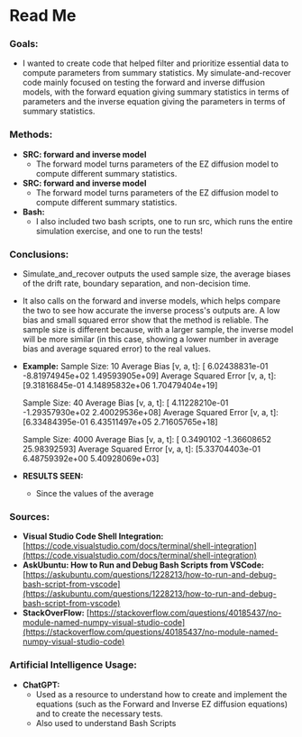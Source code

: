 # Read Me

### Goals:
- I wanted to create code that helped filter and prioritize essential data to compute parameters from summary statistics. My simulate-and-recover code mainly focused on testing the forward and inverse diffusion models, with the forward equation giving summary statistics in terms of parameters and the inverse equation giving the parameters in terms of summary statistics.

### Methods:
- **SRC: forward and inverse model**
  - The forward model turns parameters of the EZ diffusion model to compute different summary statistics.
- **SRC: forward and inverse model**
  - The forward model turns parameters of the EZ diffusion model to compute different summary statistics.
- **Bash:**
  - I also included two bash scripts, one to run src, which runs the entire simulation exercise, and one to run the tests!
  
### Conclusions:
- Simulate_and_recover outputs the used sample size, the average biases of the drift rate, boundary separation, and non-decision time.
- It also calls on the forward and inverse models, which helps compare the two to see how accurate the inverse process's outputs are. A low bias and small squared error show that the method is reliable. The sample size is different because, with a larger sample, the inverse model will be more similar (in this case, showing a lower number in average bias and average squared error) to the real values.
- **Example:** 
  Sample Size: 10
  Average Bias [v, a, t]: [ 6.02438831e-01 -8.81974945e+02  1.49593905e+09]
  Average Squared Error [v, a, t]: [9.31816845e-01 4.14895832e+06 1.70479404e+19]

  Sample Size: 40
  Average Bias [v, a, t]: [ 4.11228210e-01 -1.29357930e+02  2.40029536e+08]
  Average Squared Error [v, a, t]: [6.33484395e-01 6.43511497e+05 2.71605765e+18]

  Sample Size: 4000
  Average Bias [v, a, t]: [ 0.3490102  -1.36608652 25.98392593]
  Average Squared Error [v, a, t]: [5.33704403e-01 6.48759392e+00 5.40928069e+03]
- **RESULTS SEEN:**
  - Since the values of the average
 
### Sources:
- **Visual Studio Code Shell Integration:**  
  [https://code.visualstudio.com/docs/terminal/shell-integration](https://code.visualstudio.com/docs/terminal/shell-integration)
- **AskUbuntu: How to Run and Debug Bash Scripts from VSCode:**  
  [https://askubuntu.com/questions/1228213/how-to-run-and-debug-bash-script-from-vscode](https://askubuntu.com/questions/1228213/how-to-run-and-debug-bash-script-from-vscode)
- **StackOverFlow:**
  [https://stackoverflow.com/questions/40185437/no-module-named-numpy-visual-studio-code](https://stackoverflow.com/questions/40185437/no-module-named-numpy-visual-studio-code)

### Artificial Intelligence Usage:
- **ChatGPT:**  
  - Used as a resource to understand how to create and implement the equations (such as the Forward and Inverse EZ diffusion equations) and to create the necessary tests.
  - Also used to understand Bash Scripts
